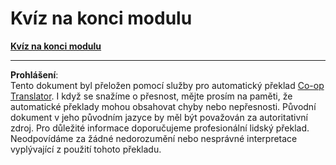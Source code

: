 <!--
CO_OP_TRANSLATOR_METADATA:
{
  "original_hash": "d034b3c30bf3c6f89f839551a1e003e2",
  "translation_date": "2025-09-03T21:49:27+00:00",
  "source_file": "5.3 End of module quiz.md",
  "language_code": "cs"
}
-->
# Kvíz na konci modulu

[**Kvíz na konci modulu**](https://forms.office.com/r/PA60Bbkynv)

---

**Prohlášení**:  
Tento dokument byl přeložen pomocí služby pro automatický překlad [Co-op Translator](https://github.com/Azure/co-op-translator). I když se snažíme o přesnost, mějte prosím na paměti, že automatické překlady mohou obsahovat chyby nebo nepřesnosti. Původní dokument v jeho původním jazyce by měl být považován za autoritativní zdroj. Pro důležité informace doporučujeme profesionální lidský překlad. Neodpovídáme za žádné nedorozumění nebo nesprávné interpretace vyplývající z použití tohoto překladu.